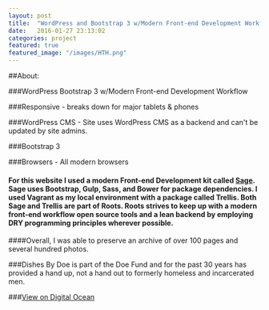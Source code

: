 ```yaml
---
layout: post
title:  "WordPress and Bootstrap 3 w/Modern Front-end Development Workflow"
date:   2016-01-27 23:13:02
categories: project
featured: true
featured_image: "/images/HTH.png"
---
```



##About:

###WordPress Bootstrap 3 w/Modern Front-end Development Workflow

###Responsive - breaks down for major tablets & phones

###WordPress CMS - Site uses WordPress CMS as a backend and can't be updated by site admins.

###Bootstrap 3

###Browsers - All modern browsers

#### For this website I used a modern Front-end Development kit called [Sage](https://roots.io/sage/).  Sage uses Bootstrap, Gulp, Sass, and Bower for package dependencies.  I used Vagrant as my local environment with a package called Trellis.  Both Sage and Trellis are part of Roots. Roots strives to keep up with a modern front-end workflow open source tools and a lean backend by employing DRY programming principles wherever possible.

####Overall, I was able to preserve an archive of over 100 pages and several hundred photos. 

###Dishes By Doe is part of the Doe Fund and for the past 30 years has provided a hand up, not a hand out to formerly homeless and incarcerated men.

###[View on Digital Ocean](http://104.236.109.115//)




